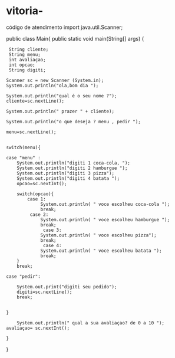 # vitoria-
código de atendimento 
import java.util.Scanner;



public class Main{
	public static void main(String[] args) {
	 
	 String cliente;
	 String menu;
	 int avaliaçao;  
	 int opcao;
	 String digiti;
	 
	Scanner sc = new Scanner (System.in);
	System.out.println("ola,bom dia ");
	
	System.out.println("qual é o seu nome ?");
	cliente=sc.nextLine();
	
	System.out.println(" prazer " + cliente);
	
	System.out.println("o que deseja ? menu , pedir ");
	
	menu=sc.nextLine();
	
	
	switch(menu){
	
	case "menu" :
	    System.out.println("digiti 1 coca-cola, ");
	    System.out.println("digiti 2 hamburgue ");
	    System.out.println("digiti 3 pizza");
	    System.out.println("digiti 4 batata ");
	    opcao=sc.nextInt();
	    
	    switch(opcao){
	        case 1:
	             System.out.println( " voce escolheu coca-cola ");
	             break;
	         case 2:
	             System.out.println( " voce escolheu hamburgue ");
	             break;
	              case 3:
	             System.out.println( " voce escolheu pizza");
	             break;
	              case 4:
	             System.out.println( " voce escolheu batata ");
	             break;
	    }
	    break;
	    
    case "pedir":
        
	    System.out.print("digiti seu pedido");
	    digiti=sc.nextLine();
	    break;
	   
	    
	}
	    
	    System.out.println(" qual a sua avaliaçao? de 0 a 10 ");
	avaliaçao= sc.nextInt();
	
	}

}
